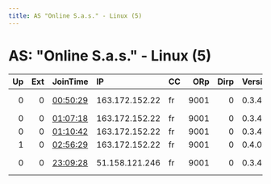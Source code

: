 ```yaml
---
title: AS "Online S.a.s." - Linux (5)
---
```


# AS: "Online S.a.s." - Linux (5)

|   Up |   Ext | JoinTime                                                                                            | IP             | CC   |   ORp |   Dirp | Version   | Contact                   | Nickname      |   eFamMembers |
|-----:|------:|:----------------------------------------------------------------------------------------------------|:---------------|:-----|------:|-------:|:----------|:--------------------------|:--------------|--------------:|
|    0 |     0 | [00:50:29](https://metrics.torproject.org/rs.html#details/A3AFF22DD17D7420A7A4B1A19AAF8F7AFA4520C5) | 163.172.152.22 | fr   |  9001 |      0 | 0.3.4.11  | nullforce6709 AT protonma | hacktheplanet |             1 |
|    0 |     0 | [01:07:18](https://metrics.torproject.org/rs.html#details/A13A6D2724943D7B70CC4DE924C09D7F28AB9B14) | 163.172.152.22 | fr   |  9001 |      0 | 0.3.4.11  | None                      | hacktheplanet |             1 |
|    0 |     0 | [01:10:42](https://metrics.torproject.org/rs.html#details/3E6F66B60B31A9CF9F09EE74770A028F3A95D4E5) | 163.172.152.22 | fr   |  9001 |      0 | 0.3.4.11  | None                      | Vger229       |             1 |
|    1 |     0 | [02:56:29](https://metrics.torproject.org/rs.html#details/104DC15ACFA69CF94F89E8ED0F6CDB2D298234D2) | 163.172.152.22 | fr   |  9001 |      0 | 0.4.0.5   | None                      | vger258       |             1 |
|    0 |     0 | [23:09:28](https://metrics.torproject.org/rs.html#details/41C6BD9CAA5FA759F151DB03D3AFA43F0D66B037) | 51.158.121.246 | fr   |  9001 |      0 | 0.3.4.11  | nullforce6709 AT protonma | vger227       |             1 |
